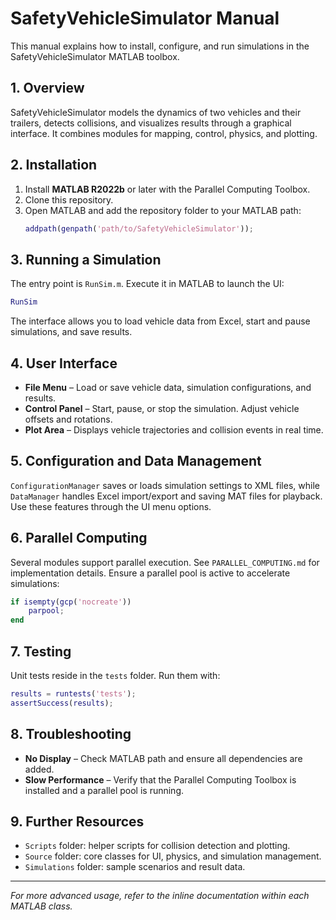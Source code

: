# SafetyVehicleSimulator Manual

This manual explains how to install, configure, and run simulations in the SafetyVehicleSimulator MATLAB toolbox.

## 1. Overview

SafetyVehicleSimulator models the dynamics of two vehicles and their trailers, detects collisions, and visualizes results through a graphical interface. It combines modules for mapping, control, physics, and plotting.

## 2. Installation

1. Install **MATLAB R2022b** or later with the Parallel Computing Toolbox.
2. Clone this repository.
3. Open MATLAB and add the repository folder to your MATLAB path:
   ```matlab
   addpath(genpath('path/to/SafetyVehicleSimulator'));
   ```

## 3. Running a Simulation

The entry point is `RunSim.m`. Execute it in MATLAB to launch the UI:
```matlab
RunSim
```
The interface allows you to load vehicle data from Excel, start and pause simulations, and save results.

## 4. User Interface

- **File Menu** – Load or save vehicle data, simulation configurations, and results.
- **Control Panel** – Start, pause, or stop the simulation. Adjust vehicle offsets and rotations.
- **Plot Area** – Displays vehicle trajectories and collision events in real time.

## 5. Configuration and Data Management

`ConfigurationManager` saves or loads simulation settings to XML files, while `DataManager` handles Excel import/export and saving MAT files for playback. Use these features through the UI menu options.

## 6. Parallel Computing

Several modules support parallel execution. See `PARALLEL_COMPUTING.md` for implementation details. Ensure a parallel pool is active to accelerate simulations:
```matlab
if isempty(gcp('nocreate'))
    parpool;
end
```

## 7. Testing

Unit tests reside in the `tests` folder. Run them with:
```matlab
results = runtests('tests');
assertSuccess(results);
```

## 8. Troubleshooting

- **No Display** – Check MATLAB path and ensure all dependencies are added.
- **Slow Performance** – Verify that the Parallel Computing Toolbox is installed and a parallel pool is running.

## 9. Further Resources

- `Scripts` folder: helper scripts for collision detection and plotting.
- `Source` folder: core classes for UI, physics, and simulation management.
- `Simulations` folder: sample scenarios and result data.

---
*For more advanced usage, refer to the inline documentation within each MATLAB class.*
